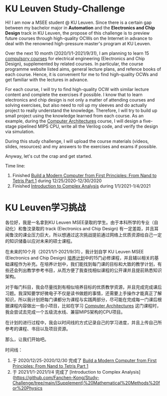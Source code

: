 # KU Leuven Study-Challenge

Hi! I am now a MSEE student @ KU Leuven. Since there is a certain gap between my bachelor major in **Automation** and the **Electronics and Chip Design** track in KU Leuven, the propose of this challenge is to preview future courses through high-quality OCWs on the Internet in advance to deal with the renowned high-pressure master's program at KU Leuven.

Over the next 10 month (2020/1/1-2021/9/31), I am planning to learn 15 [compulsory courses](https://onderwijsaanbod.kuleuven.be/2020/opleidingen/e/SC_55032326.htm) for electrical engineering (Electronics and Chip Design), supplemented by related courses. In particular, the course programme website listed aims, general lecture plans, and refence books of each course. Hence, it is convenient for me to find high-quality OCWs and get familiar with the lectures in advance.

For each course, I will try to find high-quality OCW with similar lecture content and complete the exercises if possible. I know that to learn electronics and chip design is not only a matter of attending courses and solving exercises, but also need to roll up my sleeves and do actually project to really understand the knowledge. Therefore, I will try to build up small project using the knowledge learned from each course. As an example, during the [Computer Architectures](https://onderwijsaanbod.kuleuven.be/2020/syllabi/e/H05D3AE.htm#activetab=doelstellingen_idp127936) course, I will design a five-stage pipelined MIPS CPU, write all the Verilog code, and verify the design via simulation. 

During this study challenge, I will upload the course materials (videos, slides, resources) and my answers to the exercises and exams if possible. 

Anyway, let's cut the crap and get started.



Time line: 

1. Finished [Build a Modern Computer from First Principles: From Nand to Tetris Part 1](https://github.com/Fanchen-Kong/Study-Challenge/tree/main/(Supplement)%20Build%20a%20Modern%20Computer%20from%20First%20Principles) during 12/25/2020-12/30/2020
2. Finished [Introduction to Complex Analysis](https://github.com/Fanchen-Kong/Study-Challenge/tree/main/(Supplement)%20Mathematical%20Methods%20for%20Physics) during 1/1/2021-1/4/2021


# KU Leuven学习挑战

各位好，我是一名拿到KU Leuven MSEE录取的学生。由于本科所学的专业（自动化）和鲁汶录取的 track (Electronics and Chip Design) 有一定差距，并且耳闻鲁汶的课业压力巨大，所以想通过这次挑战提前通过网络上优质资源给自己一定的知识储备以应对未来的硕士课程。

在未来的10个月（2021/1/1-2021/9/31），我计划自学 KU Leuven MSEE (Electronics and Chip Design) [培养计划](https://onderwijsaanbod.kuleuven.be/2020/opleidingen/e/SC_55032326.htm)中的15门必修课程，并且辅以相关的基础课程作为补充。在培养计划中，我们能找到每门课的目标和大致的教学计划，有些还会列出教学参考书目，从而方便了我查找相似课程的公开课并且提前熟悉知识架构。

对于每门科目，我会尽量找到有相似培养目标的优质教学资源，并且完成完成课后习题。我深知要学好微电子不仅是读书做题的事情，还需要上手操作才能真正了解知识，所以我计划把每门课都分为课程与实践两部分，尽可能在完成每一门课后根据课程内容做出一些小项目，比如在学习 [Computer Architectures](https://onderwijsaanbod.kuleuven.be/2020/syllabi/e/H05D3AE.htm#activetab=doelstellingen_idp127936) 这门课程时，我会尝试去完成一个五级流水线、兼容MIPS架构的CPU项目。

在计划的进行过程中，我会以时间线的方式记录自己的学习进度，并且上传自己所参考的课程、书目以及项目资源。

那么，让我们开始吧。



时间线：

1. 于 2020/12/25-2020/12/30 完成了 [Build a Modern Computer from First Principles: From Nand to Tetris Part 1](https://github.com/Fanchen-Kong/Study-Challenge/tree/main/(Supplement)%20Build%20a%20Modern%20Computer%20from%20First%20Principles)
2. 于 2021/1/1-2021/1/4 完成了 [Introduction to Complex Analysis](https://github.com/Fanchen-Kong/Study-Challenge/tree/main/(Supplement)%20Mathematical%20Methods%20for%20Physics